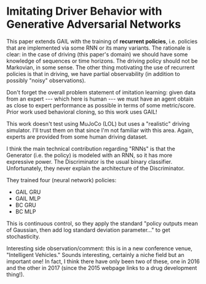# Imitating Driver Behavior with Generative Adversarial Networks

This paper extends GAIL with the training of **recurrent policies**, i.e.
policies that are implemented via some RNN or its many variants. The rationale
is clear: in the case of driving (this paper's domain) we should have some
knowledge of sequences or time horizons. The driving policy should not be
Markovian, in some sense. The other thing motivating the use of recurrent
policies is that in driving, we have partial observability (in addition to
possibly "noisy" observations). 

Don't forget the overall problem statement of imitation learning: given data
from an expert --- which here is human --- we must have an agent obtain as close
to expert performance as possible in terms of some metric/score. Prior work used
behavioral cloning, so this work uses GAIL!

This work doesn't test using MuJoCo (LOL) but uses a "realistic" driving
simulator. I'll trust them on that since I'm not familiar with this area. Again,
experts are provided from some human driving dataset.

I think the main technical contribution regarding "RNNs" is that the Generator
(i.e. the policy) is modeled with an RNN, so it has more expressive power. The
Discriminator is the usual binary classifier. Unfortunately, they never explain
the architecture of the Discriminator.

They trained four (neural network) policies: 

- GAIL GRU
- GAIL MLP
- BC GRU
- BC MLP

This is continuous control, so they apply the standard "policy outputs mean of
Gaussian, then add log standard deviation parameter..." to get stochasticity.

Interesting side observation/comment: this is in a new conference venue,
"Intelligent Vehicles." Sounds interesting, certainly a niche field but an
important one! In fact, I think there have only been two of these, one in 2016
and the other in 2017 (since the 2015 webpage links to a drug development
thing!).
